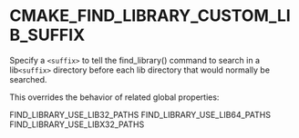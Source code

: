   

# CMAKE_FIND_LIBRARY_CUSTOM_LIB_SUFFIX  
Specify a ```<suffix>``` to tell the find_library() command to
search in a lib```<suffix>``` directory before each lib directory that
would normally be searched.  

This overrides the behavior of related global properties:  


FIND_LIBRARY_USE_LIB32_PATHS
FIND_LIBRARY_USE_LIB64_PATHS
FIND_LIBRARY_USE_LIBX32_PATHS
  


